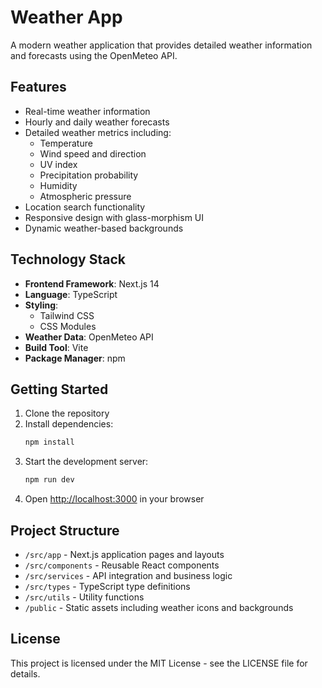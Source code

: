 # Weather App

A modern weather application that provides detailed weather information and forecasts using the OpenMeteo API.

## Features

- Real-time weather information
- Hourly and daily weather forecasts
- Detailed weather metrics including:
  - Temperature
  - Wind speed and direction
  - UV index
  - Precipitation probability
  - Humidity
  - Atmospheric pressure
- Location search functionality
- Responsive design with glass-morphism UI
- Dynamic weather-based backgrounds

## Technology Stack

- **Frontend Framework**: Next.js 14
- **Language**: TypeScript
- **Styling**: 
  - Tailwind CSS
  - CSS Modules
- **Weather Data**: OpenMeteo API
- **Build Tool**: Vite
- **Package Manager**: npm

## Getting Started

1. Clone the repository
2. Install dependencies:
   ```bash
   npm install
   ```
3. Start the development server:
   ```bash
   npm run dev
   ```
4. Open [http://localhost:3000](http://localhost:3000) in your browser

## Project Structure

- `/src/app` - Next.js application pages and layouts
- `/src/components` - Reusable React components
- `/src/services` - API integration and business logic
- `/src/types` - TypeScript type definitions
- `/src/utils` - Utility functions
- `/public` - Static assets including weather icons and backgrounds

## License

This project is licensed under the MIT License - see the LICENSE file for details.